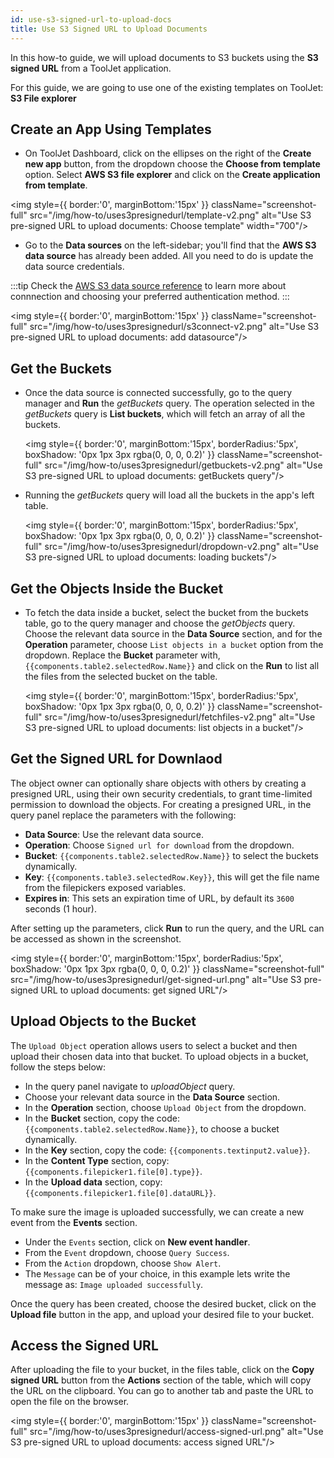 ```yaml
---
id: use-s3-signed-url-to-upload-docs
title: Use S3 Signed URL to Upload Documents
---
```

<div>

In this how-to guide, we will upload documents to S3 buckets using the **S3 signed URL** from a ToolJet application.

For this guide, we are going to use one of the existing templates on ToolJet: **S3 File explorer**

</div>

<div>

## Create an App Using Templates

- On ToolJet Dashboard, click on the ellipses on the right of the **Create new app** button, from the dropdown choose the **Choose from template** option. Select **AWS S3 file explorer** and click on the **Create application from template**.


<div style={{textAlign: 'left'}}>

<img style={{ border:'0', marginBottom:'15px' }} className="screenshot-full" src="/img/how-to/uses3presignedurl/template-v2.png" alt="Use S3 pre-signed URL to upload documents: Choose template" width="700"/>

</div>  

- Go to the **Data sources** on the left-sidebar; you'll find that the **AWS S3 data source** has already been added. All you need to do is update the data source credentials.

:::tip
Check the [AWS S3 data source reference](/docs/data-sources/s3) to learn more about connnection and choosing your preferred authentication method.
:::

<div style={{textAlign: 'left'}}>

<img style={{ border:'0', marginBottom:'15px' }} className="screenshot-full" src="/img/how-to/uses3presignedurl/s3connect-v2.png" alt="Use S3 pre-signed URL to upload documents: add datasource"/>

</div>

</div>

<div>

## Get the Buckets

- Once the data source is connected successfully, go to the query manager and **Run** the *getBuckets* query. The operation selected in the *getBuckets* query is **List buckets**, which will fetch an array of all the buckets.

  <div style={{textAlign: 'center'}}>

  <img style={{ border:'0', marginBottom:'15px', borderRadius:'5px', boxShadow: '0px 1px 3px rgba(0, 0, 0, 0.2)' }} className="screenshot-full" src="/img/how-to/uses3presignedurl/getbuckets-v2.png" alt="Use S3 pre-signed URL to upload documents: getBuckets query"/>

  </div>

- Running the *getBuckets* query will load all the buckets in the app's left table.



  <div style={{textAlign: 'center'}}>

  <img style={{ border:'0', marginBottom:'15px', borderRadius:'5px', boxShadow: '0px 1px 3px rgba(0, 0, 0, 0.2)' }} className="screenshot-full" src="/img/how-to/uses3presignedurl/dropdown-v2.png" alt="Use S3 pre-signed URL to upload documents: loading buckets"/>

  </div>

</div>

<div>

## Get the Objects Inside the Bucket

- To fetch the data inside a bucket, select the bucket from the buckets table, go to the query manager and choose the *getObjects* query. Choose the relevant data source in the **Data Source** section, and for the **Operation** parameter, choose `List objects in a bucket` option from the dropdown. Replace the **Bucket** parameter with, `{{components.table2.selectedRow.Name}}` and click on the **Run** to list all the files from the selected bucket on the table.



  <div style={{textAlign: 'center'}}>

  <img style={{ border:'0', marginBottom:'15px', borderRadius:'5px', boxShadow: '0px 1px 3px rgba(0, 0, 0, 0.2)' }} className="screenshot-full" src="/img/how-to/uses3presignedurl/fetchfiles-v2.png" alt="Use S3 pre-signed URL to upload documents: list objects in a bucket"/>

  </div>

</div>

<div>

## Get the Signed URL for Downlaod

The object owner can optionally share objects with others by creating a presigned URL, using their own security credentials, to grant time-limited permission to download the objects. For creating a presigned URL, in the query panel replace the parameters with the following:

- **Data Source**: Use the relevant data source.
- **Operation**: Choose `Signed url for download` from the dropdown.
- **Bucket**: `{{components.table2.selectedRow.Name}}` to select the buckets dynamically.
- **Key**: `{{components.table3.selectedRow.Key}}`, this will get the file name from the filepickers exposed variables.
- **Expires in**: This sets an expiration time of URL, by default its `3600` seconds (1 hour).

After setting up the parameters, click **Run** to run the query, and the URL can be accessed as shown in the screenshot.

  <div style={{textAlign: 'center'}}>

  <img style={{ border:'0', marginBottom:'15px', borderRadius:'5px', boxShadow: '0px 1px 3px rgba(0, 0, 0, 0.2)' }} className="screenshot-full" src="/img/how-to/uses3presignedurl/get-signed-url.png" alt="Use S3 pre-signed URL to upload documents: get signed URL"/>

  </div>

</div>

<div>

## Upload Objects to the Bucket

The `Upload Object` operation allows users to select a bucket and then upload their chosen data into that bucket. To upload objects in a bucket, follow the steps below:

- In the query panel navigate to *uploadObject* query.
- Choose your relevant data source in the **Data Source** section.
- In the **Operation** section, choose `Upload Object` from the dropdown.
- In the **Bucket** section, copy the code: `{{components.table2.selectedRow.Name}}`, to choose a bucket dynamically.
- In the **Key** section, copy the code: `{{components.textinput2.value}}`.
- In the **Content Type** section, copy: `{{components.filepicker1.file[0].type}}`.
- In the **Upload data** section, copy: `{{components.filepicker1.file[0].dataURL}}`.

To make sure the image is uploaded successfully, we can create a new event from the **Events** section.
- Under the `Events` section, click on **New event handler**.
- From the `Event` dropdown, choose `Query Success`.
- From the `Action` dropdown, choose `Show Alert`.
- The `Message` can be of your choice, in this example lets write the message as: `Image uploaded successfully`.

Once the query has been created, choose the desired bucket, click on the **Upload file** button in the app, and upload your desired file to your bucket.

</div>

<div>

## Access the Signed URL

After uploading the file to your bucket, in the files table, click on the **Copy signed URL** button from the **Actions** section of the table, which will copy the URL on the clipboard. You can go to another tab and paste the URL to open the file on the browser.

  <div style={{textAlign: 'center'}}>

  <img style={{ border:'0', marginBottom:'15px' }} className="screenshot-full" src="/img/how-to/uses3presignedurl/access-signed-url.png" alt="Use S3 pre-signed URL to upload documents: access signed URL"/>

  </div>

</div>